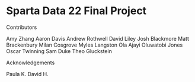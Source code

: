 # Sparta Data 22 Final Project


Contributors

Amy Zhang
Aaron Davis
Andrew Rothwell
David Liley
Josh Blackmore
Matt Brackenbury
Milan Cosgrove
Myles Langston
Ola Ajayi
Oluwatobi Jones
Oscar Twinning
Sam Duke
Theo Gluckstein

Acknowledgements

Paula K.
David H.
